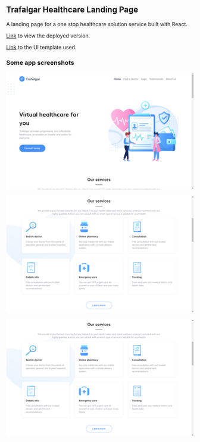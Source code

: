 ## Trafalgar Healthcare Landing Page

A landing page for a one stop healthcare solution service built with React.

[Link](https://react-healthcare-app.netlify.app/) to view the deployed version.

[Link](https://www.uistore.design/items/trafalgar-landing-page-for-figma/) to the UI template used.

### Some app screenshots

![Screenshots](https://github.com/OrekuD/react-trafalgar-landing-page/blob/master/src/assets/screenshots/1.png?raw=true)

![Screenshot 2](https://github.com/OrekuD/react-trafalgar-landing-page/blob/master/src/assets/screenshots/2.png?raw=true)

![Screenshot 2](https://github.com/OrekuD/react-trafalgar-landing-page/blob/master/src/assets/screenshots/2.png?raw=true)
